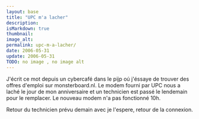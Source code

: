 ```yaml
---
layout: base
title: "UPC m'a lacher"
description: 
isMarkdown: true
thumbnail: 
image_alt: 
permalink: upc-m-a-lacher/
date: 2006-05-31
update: 2006-05-31
TODO: no image , no image alt 
---
```




J'écrit ce mot depuis un cybercafé dans le pijp oú j'éssaye de trouver des offres d'emploi sur monsterboard.nl. Le modem fourni par UPC nous a laché le jour de mon anniversaire et un technicien est passé le lendemain pour le remplacer. Le nouveau modem n'a pas fonctionné 10h. 

Retour du technicien prévu demain avec je l'espere, retour de la connexion.